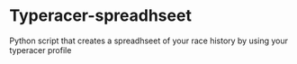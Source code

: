 # Typeracer-spreadhseet
Python script that creates a spreadhseet of your race history by using your typeracer profile
